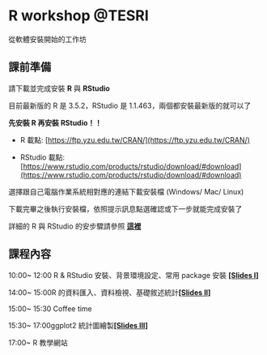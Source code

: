 # R workshop @TESRI
從軟體安裝開始的工作坊 

## 課前準備

請下載並完成安裝 **R** 與 **RStudio**

目前最新版的 R 是 3.5.2，RStudio 是 1.1.463，兩個都安裝最新版的就可以了

**先安裝 R 再安裝 RStudio！！**

* R 載點: [https://ftp.yzu.edu.tw/CRAN/](https://ftp.yzu.edu.tw/CRAN/)

* RStudio 載點: [https://www.rstudio.com/products/rstudio/download/#download](https://www.rstudio.com/products/rstudio/download/#download)

選擇跟自己電腦作業系統相對應的連結下載安裝檔 (Windows/ Mac/ Linux)

下載完畢之後執行安裝檔，依照提示訊息點選確認或下一步就能完成安裝了

詳細的 R 與 RStudio 的安步驟請參照 [**這裡**](http://www.learn-r-the-easy-way.tw/chapters/2#r)



## 課程內容

10:00~ 12:00 R & RStudio 安裝、背景環境設定、常用 package 安裝 [**[Slides I]**](https://kemushi54.github.io/R_workshop/slide.html)

14:00~ 15:00R 的資料匯入、資料檢視、基礎敘述統計[**[Slides II]**](https://github.com/kemushi54/R_workshop/R_tutorial-p2-slide.html)

15:00~ 15:30 Coffee time

15:30~ 17:00ggplot2 統計圖繪製[**[Slides III]**](https://kemushi54.github.io/R_workshop/R_workshop_data_Visualization.html)

17:00~ R 教學網站
